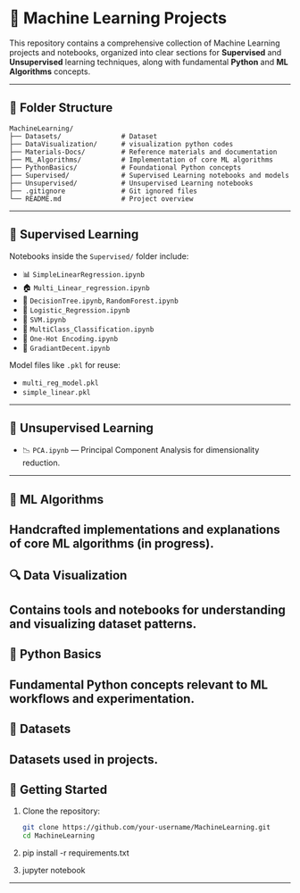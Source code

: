 # 🧠 Machine Learning Projects

This repository contains a comprehensive collection of Machine Learning projects and notebooks, organized into clear sections for **Supervised** and **Unsupervised** learning techniques, along with fundamental **Python** and **ML Algorithms** concepts.

---

## 📁 Folder Structure
```
MachineLearning/
├── Datasets/               # Dataset 
├── DataVisualization/      # visualization python codes
├── Materials-Docs/         # Reference materials and documentation
├── ML_Algorithms/          # Implementation of core ML algorithms
├── PythonBasics/           # Foundational Python concepts
├── Supervised/             # Supervised Learning notebooks and models
├── Unsupervised/           # Unsupervised Learning notebooks
├── .gitignore              # Git ignored files
└── README.md               # Project overview
```
---

## 📘 Supervised Learning

Notebooks inside the `Supervised/` folder include:

- 📊 `SimpleLinearRegression.ipynb`  
- 🏠 `Multi_Linear_regression.ipynb`
- 🌳 `DecisionTree.ipynb`, `RandomForest.ipynb`
- 🔁 `Logistic_Regression.ipynb`
- 🧠 `SVM.ipynb`
- 🎯 `MultiClass_Classification.ipynb`
- 🔢 `One-Hot Encoding.ipynb`
- 🧮 `GradiantDecent.ipynb`

Model files like `.pkl` for reuse:
- `multi_reg_model.pkl`
- `simple_linear.pkl`
---

## 🧪 Unsupervised Learning

- 📉 `PCA.ipynb` — Principal Component Analysis for dimensionality reduction.
---

## 🧰 ML Algorithms

Handcrafted implementations and explanations of core ML algorithms (in progress).
---

## 🔍 Data Visualization
Contains tools and notebooks for understanding and visualizing dataset patterns.
---

## 🐍 Python Basics
Fundamental Python concepts relevant to ML workflows and experimentation.
---

## 📁 Datasets

Datasets used in projects.
---

## 🚀 Getting Started

1. Clone the repository:
   ```bash
   git clone https://github.com/your-username/MachineLearning.git
   cd MachineLearning

2. pip install -r requirements.txt

3. jupyter notebook

---